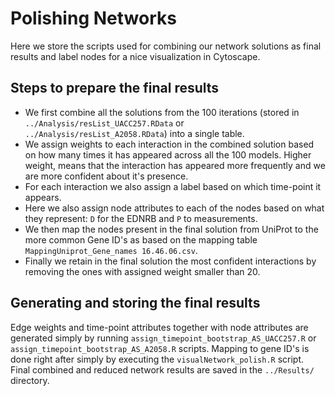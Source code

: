 # Polishing Networks

Here we store the scripts used for combining our network solutions as final results and label nodes for a nice visualization in Cytoscape.

## Steps to prepare the final results

+ We first combine all the solutions from the 100 iterations (stored in `../Analysis/resList_UACC257.RData` or `../Analysis/resList_A2058.RData`) into a single table.
+ We assign weights to each interaction in the combined solution based on how many times it has appeared across all the 100 models. Higher weight, means that the interaction has appeared more frequently and we are more confident about it's presence.
+ For each interaction we also assign a label based on which time-point it appears.
+ Here we also assign node attributes to each of the nodes based on what they represent: `D` for the EDNRB and `P` to measurements.
+ We then map the nodes present in the final solution from UniProt to the more common Gene ID's as based on the mapping table `MappingUniprot_Gene_names 16.46.06.csv`.
+ Finally we retain in the final solution the most confident interactions by removing the ones with assigned weight smaller than 20.

## Generating and storing the final results

Edge weights and time-point attributes together with node attributes are generated simply by running `assign_timepoint_bootstrap_AS_UACC257.R` or `assign_timepoint_bootstrap_AS_A2058.R` scripts. Mapping to gene ID's is done right after simply by executing the `visualNetwork_polish.R` script. Final combined and reduced network results are saved in the `../Results/` directory.
